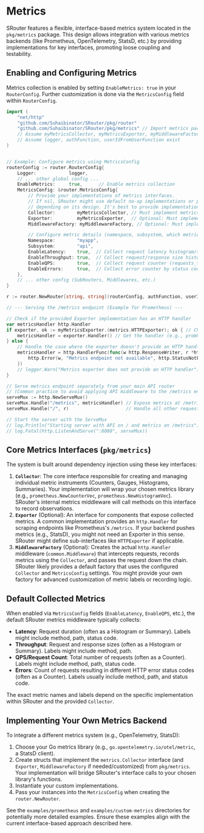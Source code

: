 # Metrics

SRouter features a flexible, interface-based metrics system located in the `pkg/metrics` package. This design allows integration with various metrics backends (like Prometheus, OpenTelemetry, StatsD, etc.) by providing implementations for key interfaces, promoting loose coupling and testability.

## Enabling and Configuring Metrics

Metrics collection is enabled by setting `EnableMetrics: true` in your `RouterConfig`. Further customization is done via the `MetricsConfig` field within `RouterConfig`.

```go
import (
	"net/http"
	"github.com/Suhaibinator/SRouter/pkg/router"
	"github.com/Suhaibinator/SRouter/pkg/metrics" // Import metrics package
	// Assume myMetricsCollector, myMetricsExporter, myMiddlewareFactory are your implementations
	// Assume logger, authFunction, userIdFromUserFunction exist
)


// Example: Configure metrics using MetricsConfig
routerConfig := router.RouterConfig{
    Logger:            logger,
    // ... other global config ...
    EnableMetrics:     true,      // Enable metrics collection
    MetricsConfig: &router.MetricsConfig{
        // Provide your implementations of metrics interfaces.
        // If nil, SRouter might use default no-op implementations or panic
        // depending on its design. It's best to provide implementations if enabled.
        Collector:        myMetricsCollector, // Must implement metrics.Collector
        Exporter:         myMetricsExporter,  // Optional: Must implement metrics.Exporter if needed (e.g., for /metrics endpoint)
        MiddlewareFactory: myMiddlewareFactory, // Optional: Must implement metrics.MiddlewareFactory (SRouter likely has a default)

        // Configure metric details (namespace, subsystem, which metrics to enable)
        Namespace:        "myapp",
        Subsystem:        "api",
        EnableLatency:    true,  // Collect request latency histogram/summary
        EnableThroughput: true,  // Collect request/response size histogram/summary
        EnableQPS:        true,  // Collect request counter (requests_total)
        EnableErrors:     true,  // Collect error counter by status code (http_errors_total)
    },
    // ... other config (SubRouters, Middlewares, etc.)
}

r := router.NewRouter[string, string](routerConfig, authFunction, userIdFromUserFunction)

// --- Serving the /metrics endpoint (Example for Prometheus) ---

// Check if the provided Exporter implementation has an HTTP handler
var metricsHandler http.Handler
if exporter, ok := myMetricsExporter.(metrics.HTTPExporter); ok { // Check for specific HTTPExporter interface if defined
    metricsHandler = exporter.Handler() // Get the handler (e.g., promhttp.Handler())
} else {
    // Handle the case where the exporter doesn't provide an HTTP handler
    metricsHandler = http.HandlerFunc(func(w http.ResponseWriter, r *http.Request) {
        http.Error(w, "Metrics endpoint not available", http.StatusNotFound)
    })
    // logger.Warn("Metrics exporter does not provide an HTTP handler")
}

// Serve metrics endpoint separately from your main API router
// (Common practice to avoid applying API middleware to the /metrics endpoint)
serveMux := http.NewServeMux()
serveMux.Handle("/metrics", metricsHandler) // Expose metrics at /metrics
serveMux.Handle("/", r)                     // Handle all other requests with SRouter

// Start the server with the ServeMux
// log.Println("Starting server with API on / and metrics on /metrics")
// log.Fatal(http.ListenAndServe(":8080", serveMux))

```

## Core Metrics Interfaces (`pkg/metrics`)

The system is built around dependency injection using these key interfaces:

1.  **`Collector`**: The core interface responsible for creating and managing individual metric instruments (Counters, Gauges, Histograms, Summaries). Your implementation will wrap your chosen metrics library (e.g., `prometheus.NewCounterVec`, `prometheus.NewHistogramVec`). SRouter's internal metrics middleware will call methods on this interface to record observations.
2.  **`Exporter`** (Optional): An interface for components that expose collected metrics. A common implementation provides an `http.Handler` for scraping endpoints like Prometheus's `/metrics`. If your backend pushes metrics (e.g., StatsD), you might not need an Exporter in this sense. SRouter might define sub-interfaces like `HTTPExporter` if applicable.
3.  **`MiddlewareFactory`** (Optional): Creates the actual `http.Handler` middleware (`common.Middleware`) that intercepts requests, records metrics using the `Collector`, and passes the request down the chain. SRouter likely provides a default factory that uses the configured `Collector` and `MetricsConfig` settings. You might provide your own factory for advanced customization of metric labels or recording logic.

## Default Collected Metrics

When enabled via `MetricsConfig` fields (`EnableLatency`, `EnableQPS`, etc.), the default SRouter metrics middleware typically collects:

-   **Latency**: Request duration (often as a Histogram or Summary). Labels might include method, path, status code.
-   **Throughput**: Request and response sizes (often as a Histogram or Summary). Labels might include method, path.
-   **QPS/Request Count**: Total number of requests (often as a Counter). Labels might include method, path, status code.
-   **Errors**: Count of requests resulting in different HTTP error status codes (often as a Counter). Labels usually include method, path, and status code.

The exact metric names and labels depend on the specific implementation within SRouter and the provided `Collector`.

## Implementing Your Own Metrics Backend

To integrate a different metrics system (e.g., OpenTelemetry, StatsD):

1.  Choose your Go metrics library (e.g., `go.opentelemetry.io/otel/metric`, a StatsD client).
2.  Create structs that implement the `metrics.Collector` interface (and `Exporter`, `MiddlewareFactory` if needed/customized) from `pkg/metrics`. Your implementation will bridge SRouter's interface calls to your chosen library's functions.
3.  Instantiate your custom implementations.
4.  Pass your instances into the `MetricsConfig` when creating the `router.NewRouter`.

See the `examples/prometheus` and `examples/custom-metrics` directories for potentially more detailed examples. Ensure these examples align with the current interface-based approach described here.
